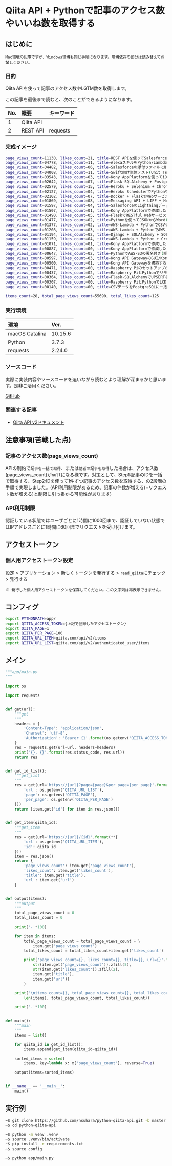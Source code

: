 # Qiita API + Pythonで記事のアクセス数やいいね数を取得する

## はじめに

`Mac環境の記事ですが、Windows環境も同じ手順になります。環境依存の部分は読み替えてお試しください。`

### 目的

Qiita APIを使って記事のアクセス数やLGTM数を取得します。

この記事を最後まで読むと、次のことができるようになります。

| No.  | 概要      | キーワード |
| :--- | :-------- | :--------- |
| 1    | Qiita API |            |
| 2    | REST API  | requests   |

### 完成イメージ

```command.sh
page_views_count=11130, likes_count=21, title=REST APIを使ってSalesforceのデータを取得する, url=https://qiita.com/nsuhara/items/19cf8ec89b88fb3deb39
page_views_count=04778, likes_count=11, title=AlexaスキルをPython/Lambdaで実装する, url=https://qiita.com/nsuhara/items/5b19cfb5ffb897bd4cfd
page_views_count=04482, likes_count=06, title=Salesforceの添付ファイルに制限をかける, url=https://qiita.com/nsuhara/items/bd41c9ad946b8b832207
page_views_count=04008, likes_count=11, title=Swift向け単体テスト(Unit Test)の作り方, url=https://qiita.com/nsuhara/items/bc06c07ff30a5b78696d
page_views_count=03543, likes_count=03, title=Kony AppPlatformを使ってiOS/Androidアプリを作成する, url=https://qiita.com/nsuhara/items/c28d838492512850520c
page_views_count=02642, likes_count=07, title=Flask-SQLAlchemy + PostgreSQLでWebサービスを作成する, url=https://qiita.com/nsuhara/items/fa5998c0b2f4fcefbed4
page_views_count=02579, likes_count=15, title=Heroku + Selenium + ChromeでWEBプロセスを自動化する, url=https://qiita.com/nsuhara/items/76ae132734b7e2b352dd
page_views_count=02127, likes_count=04, title=Heroku SchedulerでPythonを定期実行する, url=https://qiita.com/nsuhara/items/fac20adb6b0a122a3709
page_views_count=02102, likes_count=07, title=Docker + FlaskでWebサービスを作成する, url=https://qiita.com/nsuhara/items/c7eff7fae3801f85b5cd
page_views_count=01869, likes_count=08, title=Messaging API + LIFF + Heroku + Flask + Framework拡張でLINE BOTを作成する, url=https://qiita.com/nsuhara/items/0c431913165e4af0f8f5
page_views_count=01597, likes_count=04, title=SalesforceのLightningデータサービス(LDS)について学ぶ, url=https://qiita.com/nsuhara/items/ecd77def7aa1f985efcc
page_views_count=01507, likes_count=01, title=Kony AppPlatformで作成したiOS/Androidアプリのコーディングについて学ぶ, url=https://qiita.com/nsuhara/items/bf0e8884a7efc3c55176
page_views_count=01490, likes_count=05, title=FlaskでRESTful Webサービスを作成する, url=https://qiita.com/nsuhara/items/449835bc94f0fb3bbcbd
page_views_count=01477, likes_count=02, title=Pythonを使ってJSONからWord(docx)を作成する, url=https://qiita.com/nsuhara/items/3ba2fa7db38acd04f448
page_views_count=01377, likes_count=02, title=AWS-Lambda + PythonでCSVデータをAWS-S3に書き込む, url=https://qiita.com/nsuhara/items/b2bd1d2623bca0f767f8
page_views_count=01208, likes_count=03, title=AWS-Lambda + PythonでAWS-RDS/PostgreSQLのテーブルを読み込む, url=https://qiita.com/nsuhara/items/dd780c2622258d10f961
page_views_count=01194, likes_count=02, title=Django + SQLAlchemy + SQLite3 / PostgreSQLでWebアプリを作成する, url=https://qiita.com/nsuhara/items/4ab5366273082ee0aa73
page_views_count=01159, likes_count=04, title=AWS-Lambda + Python + CronでWEBスクレイピングを定期的に実行する, url=https://qiita.com/nsuhara/items/0d36600511fc162827f6
page_views_count=01071, likes_count=01, title=Kony AppPlatformで作成したiOS/AndroidアプリとSalesforceをデータ連携する, url=https://qiita.com/nsuhara/items/756120f1bddc6f8fe78b
page_views_count=00887, likes_count=00, title=Kony AppPlatformで作成したiOS/AndroidアプリのAuto Layoutについて学ぶ, url=https://qiita.com/nsuhara/items/a52abd9861c51823ecec
page_views_count=00647, likes_count=02, title=PythonでAWS-S3の署名付き(期限付き)URLを生成する, url=https://qiita.com/nsuhara/items/20160b080c2b30d57729
page_views_count=00597, likes_count=03, title=Kong API GatewayのGUI/Kongaを構築する, url=https://qiita.com/nsuhara/items/a0de75e6767f98cc8fec
page_views_count=00500, likes_count=01, title=Kong API Gatewayを構築する, url=https://qiita.com/nsuhara/items/ad1d8fa1faad7940b5c1
page_views_count=00471, likes_count=00, title=Raspberry PiのセットアップからPython環境のインストールまで, url=https://qiita.com/nsuhara/items/05a2b41d94ced1f54316
page_views_count=00437, likes_count=02, title=Raspberry PiとPythonでリモコンカーを作成する, url=https://qiita.com/nsuhara/items/7970b5dfe95ea76c93d6
page_views_count=00364, likes_count=00, title=Flask-SQLAlchemyでUPSERTを実装する方法, url=https://qiita.com/nsuhara/items/86570f789093222252b1
page_views_count=00307, likes_count=00, title=Raspberry PiとPythonでLCD(16x2)ゲームを作成する, url=https://qiita.com/nsuhara/items/57105fd232feffbcd05c
page_views_count=00140, likes_count=00, title=CSVデータをPostgreSQLに一括挿入する方法, url=https://qiita.com/nsuhara/items/a1b75e0557ed134c5302

items_count=28, total_page_views_count=55690, total_likes_count=125
```

### 実行環境

| 環境           | Ver.    |
| :------------- | :------ |
| macOS Catalina | 10.15.6 |
| Python         | 3.7.3   |
| requests       | 2.24.0  |

### ソースコード

実際に実装内容やソースコードを追いながら読むとより理解が深まるかと思います。是非ご活用ください。

[GitHub](https://github.com/nsuhara/python-qiita-api.git)

### 関連する記事

- [Qiita API v2ドキュメント](https://qiita.com/api/v2/docs)

## 注意事項(苦戦した点)

### 記事のアクセス数(page_views_count)

APIの制約で`記事を一括で取得`、または`他者の記事を取得`した場合は、アクセス数(page_views_count)が`null`になる様です。対策として、Step1:記事のIDを一括で取得する、Step2:IDを使って1件ずつ記事のアクセス数を取得する、の2段階の手順で実現しました。(API利用制限があるため、記事の件数が増える(=リクエスト数が増える)と制限に引っ掛かる可能性があります)

### API利用制限

認証している状態ではユーザごとに1時間に1000回まで、認証していない状態ではIPアドレスごとに1時間に60回までリクエストを受け付けます。

## アクセストークン

### 個人用アクセストークン設定

設定 > アプリケーション > 新しくトークンを発行する > `read_qiita`にチェック > 発行する

`※ 発行した個人用アクセストークンを保存してください。この文字列は再表示できません。`

## コンフィグ

```config.sh
export PYTHONPATH=app/
export QIITA_ACCESS_TOKEN={上記で登録したアクセストークン}
export QIITA_PAGE=1
export QIITA_PER_PAGE=100
export QIITA_URL_ITEM=qiita.com/api/v2/items
export QIITA_URL_LIST=qiita.com/api/v2/authenticated_user/items
```

## メイン

```main.py
"""app/main.py
"""

import os

import requests


def get(url):
    """get
    """
    headers = {
        'Content-Type': 'application/json',
        'Charset': 'utf-8',
        'Authorization': 'Bearer {}'.format(os.getenv('QIITA_ACCESS_TOKEN'))
    }
    res = requests.get(url=url, headers=headers)
    print('{}, {}'.format(res.status_code, res.url))
    return res


def get_id_list():
    """get_list
    """
    res = get(url='https://{url}?page={page}&per_page={per_page}'.format(**{
        'url': os.getenv('QIITA_URL_LIST'),
        'page': os.getenv('QIITA_PAGE'),
        'per_page': os.getenv('QIITA_PER_PAGE')
    }))
    return [item.get('id') for item in res.json()]


def get_item(qiita_id):
    """get_item
    """
    res = get(url='https://{url}/{id}'.format(**{
        'url': os.getenv('QIITA_URL_ITEM'),
        'id': qiita_id
    }))
    item = res.json()
    return {
        'page_views_count': item.get('page_views_count'),
        'likes_count': item.get('likes_count'),
        'title': item.get('title'),
        'url': item.get('url')
    }


def output(items):
    """output
    """
    total_page_views_count = 0
    total_likes_count = 0

    print('-'*100)

    for item in items:
        total_page_views_count = total_page_views_count + \
            item.get('page_views_count')
        total_likes_count = total_likes_count+item.get('likes_count')

        print('page_views_count={}, likes_count={}, title={}, url={}'.format(
            str(item.get('page_views_count')).zfill(5),
            str(item.get('likes_count')).zfill(2),
            item.get('title'),
            item.get('url'))
        )

    print('\nitems_count={}, total_page_views_count={}, total_likes_count={}'.format(
        len(items), total_page_views_count, total_likes_count))

    print('-'*100)


def main():
    """main
    """
    items = list()

    for qiita_id in get_id_list():
        items.append(get_item(qiita_id=qiita_id))

    sorted_items = sorted(
        items, key=lambda x: x['page_views_count'], reverse=True)

    output(items=sorted_items)


if __name__ == '__main__':
    main()
```

## 実行例

```sample.sh
~$ git clone https://github.com/nsuhara/python-qiita-api.git -b master
~$ cd python-qiita-api

~$ python -m venv .venv
~$ source .venv/bin/activate
~$ pip install -r requirements.txt
~$ source config

~$ python app/main.py
```
